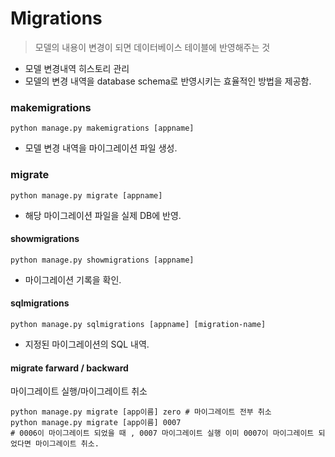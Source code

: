 # Migrations

> 모델의 내용이 변경이 되면 데이터베이스 테이블에 반영해주는 것

- 모델 변경내역 히스토리 관리
- 모델의 변경 내역을 database schema로 반영시키는 효율적인 방법을 제공함.

### makemigrations 

```django
python manage.py makemigrations [appname]
```

- 모델 변경 내역을 마이그레이션 파일 생성.

### migrate

```django
python manage.py migrate [appname]
```

- 해당 마이그레이션 파일을 실제 DB에 반영.

#### showmigrations 

```
python manage.py showmigrations [appname]
```

- 마이그레이션 기록을 확인.

#### sqlmigrations

```
python manage.py sqlmigrations [appname] [migration-name]
```

- 지정된 마이그레이션의 SQL 내역.



#### migrate farward / backward

마이그레이트 실행/마이그레이트 취소

```
python manage.py migrate [app이름] zero # 마이그레이트 전부 취소
python manage.py migrate [app이름] 0007 
# 0006이 마이그레이트 되었을 때 , 0007 마이그레이트 실행 이미 0007이 마이그레이트 되었다면 마이그레이트 취소.
```



